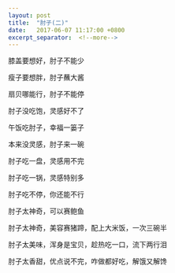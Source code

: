 ```yaml
---
layout: post
title:  "肘子(二)"
date:   2017-06-07 11:17:00 +0800
excerpt_separator:  <!--more-->
---
```


膝盖要想好，肘子不能少

瘦子要想胖，肘子蘸大酱

扇贝哪能行，肘子不能停

肘子没吃饱，灵感好不了

午饭吃肘子，幸福一篓子

本来没灵感，肘子来一碗

肘子吃一盘，灵感用不完

肘子吃一锅，灵感特别多

肘子吃不停，你还能不行

肘子太神奇，可以赛鲍鱼

肘子太神奇，美容赛猪蹄，配上大米饭，一次三碗半

肘子太美味，浑身是宝贝，趁热吃一口，流下两行泪

肘子太香甜，优点说不完，咋做都好吃，解饿又解馋
